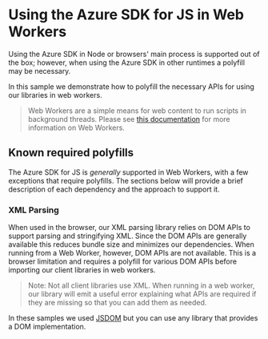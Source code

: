 # Using the Azure SDK for JS in Web Workers

Using the Azure SDK in Node or browsers' main process is supported out of the box; however, when using the Azure SDK in other runtimes a polyfill may be necessary.

In this sample we demonstrate how to polyfill the necessary APIs for using our libraries in web workers.

> Web Workers are a simple means for web content to run scripts in background threads. Please see [this documentation][webworkers] for more information on Web Workers.

## Known required polyfills

The Azure SDK for JS is _generally_ supported in Web Workers, with a few exceptions that require polyfills. The sections below will provide a brief description of each dependency and the approach to support it.

### XML Parsing

When used in the browser, our XML parsing library relies on DOM APIs to support parsing and stringifying XML. Since the DOM APIs are generally available this reduces bundle size and minimizes our dependencies. When running from a Web Worker, however, DOM APIs are not available. This is a browser limitation and requires a polyfill for various DOM APIs before importing our client libraries in web workers.

> Note: Not all client libraries use XML. When running in a web worker, our library will emit a useful error explaining what APIs are required if they are missing so that you can add them as needed.

In these samples we used [JSDOM][jsdom] but you can use any library that provides a DOM implementation.

[webworkers]: https://developer.mozilla.org/docs/Web/API/Web_Workers_API
[jsdom]: https://www.npmjs.com/package/jsdom
